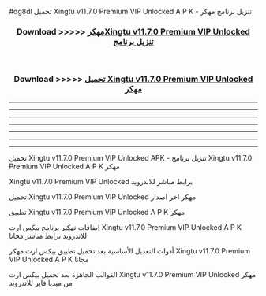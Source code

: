 #dg8dl تحميل Xingtu v11.7.0 Premium VIP Unlocked  A P K - تنزيل برنامج مهكر



<div align="center">
<h3>Download >>>>> <a href="https://runaway1.web.app/?sq=Xingtu v11.7.0 Premium VIP Unlocked ">مهكرXingtu v11.7.0 Premium VIP Unlocked  تنزيل برنامج</a></h3><br>

<h3>Download >>>>> <a href="https://runaway1.web.app/?sq=Xingtu v11.7.0 Premium VIP Unlocked ">تحميل Xingtu v11.7.0 Premium VIP Unlocked  مهكر</a></h3>
</div>


----------------------------------------------------------

----------------------------------------------------------

----------------------------------------------------------

----------------------------------------------------------

----------------------------------------------------------

----------------------------------------------------------

----------------------------------------------------------

تحميل Xingtu v11.7.0 Premium VIP Unlocked  APK - تنزيل برنامج Xingtu v11.7.0 Premium VIP Unlocked  A P K مهكر

Xingtu v11.7.0 Premium VIP Unlocked  برابط مباشر للاندرويد

تحميل Xingtu v11.7.0 Premium VIP Unlocked  مهكر اخر اصدار

تطبيق Xingtu v11.7.0 Premium VIP Unlocked  A P K مهكر

إضافات تهكير برنامج بيكس ارت Xingtu v11.7.0 Premium VIP Unlocked  A P K للاندرويد برابط مباشر مجانا

أدوات التعديل الأساسية بعد تحميل تطبيق بيكس ارت مهكر Xingtu v11.7.0 Premium VIP Unlocked  A P K مجانا

القوالب الجاهزة بعد تحميل بيكس ارت Xingtu v11.7.0 Premium VIP Unlocked  مهكر من ميديا فاير للاندرويد


